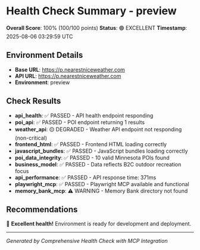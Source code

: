 # Health Check Summary - preview

**Overall Score**: 100% (100/100 points)
**Status**: 🟢 EXCELLENT
**Timestamp**: 2025-08-06 03:29:59 UTC

## Environment Details
- **Base URL**: https://p.nearestniceweather.com
- **API URL**: https://p.nearestniceweather.com
- **Environment**: preview

## Check Results
- **api_health**: ✅ PASSED - API health endpoint responding
- **poi_api**: ✅ PASSED - POI endpoint returning 1 results
- **weather_api**: 🟡 DEGRADED - Weather API endpoint not responding (non-critical)
- **frontend_html**: ✅ PASSED - Frontend HTML loading correctly
- **javascript_bundles**: ✅ PASSED - JavaScript bundles loading correctly
- **poi_data_integrity**: ✅ PASSED - 10 valid Minnesota POIs found
- **business_model**: ✅ PASSED - Data reflects B2C outdoor recreation focus
- **api_performance**: ✅ PASSED - API response time: 371ms
- **playwright_mcp**: ✅ PASSED - Playwright MCP available and functional
- **memory_bank_mcp**: ⚠️ WARNING - Memory Bank directory not found

## Recommendations
🎉 **Excellent health!** Environment is ready for development and deployment.

---
*Generated by Comprehensive Health Check with MCP Integration*

